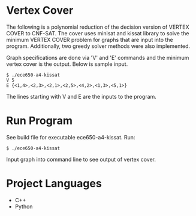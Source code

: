 # Vertex Cover

The following is a polynomial reduction of the decision version of VERTEX COVER to CNF-SAT. 
The cover uses minisat and kissat library to solve the minimum VERTEX COVER problem for graphs
that are input into the program. Additionally, two greedy solver methods were also implemented.

Graph specifications are done via 'V' and 'E' commands and the minimum vertex cover is 
the output. Below is sample input.

```
$ ./ece650-a4-kissat
V 5
E {<1,4>,<2,3>,<2,1>,<2,5>,<4,2>,<1,3>,<5,1>}
```

The lines starting with V and E are the inputs to the program.

# Run Program

See build file for executable ece650-a4-kissat. Run:

```
$ ./ece650-a4-kissat
```

Input graph into command line to see output of vertex cover.

# Project Languages

- C++
- Python
